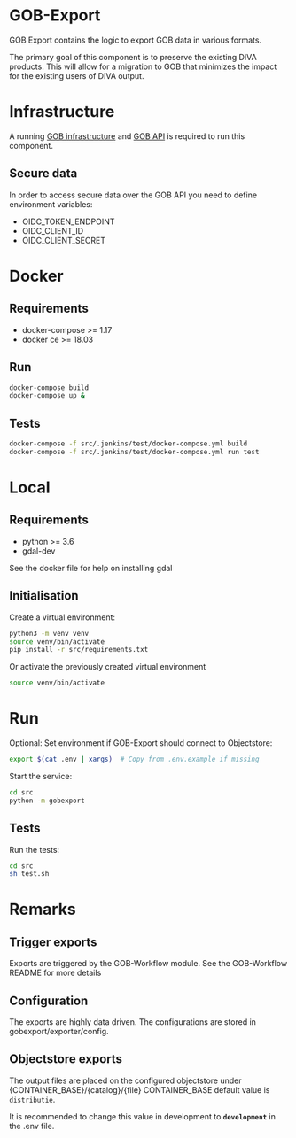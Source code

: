 # GOB-Export

GOB Export contains the logic to export GOB data in various formats.

The primary goal of this component is to preserve the existing DIVA products.
This will allow for a migration to GOB that minimizes the impact for the existing users of DIVA output.

# Infrastructure

A running [GOB infrastructure](https://github.com/Amsterdam/GOB-Infra) and
[GOB API](https://github.com/Amsterdam/GOB-API)
is required to run this component.

## Secure data

In order to access secure data over the GOB API you need to define environment variables:
- OIDC_TOKEN_ENDPOINT
- OIDC_CLIENT_ID
- OIDC_CLIENT_SECRET

# Docker

## Requirements

* docker-compose >= 1.17
* docker ce >= 18.03

## Run

```bash
docker-compose build
docker-compose up &
```

## Tests

```bash
docker-compose -f src/.jenkins/test/docker-compose.yml build
docker-compose -f src/.jenkins/test/docker-compose.yml run test
```

# Local

## Requirements

* python >= 3.6
* gdal-dev

See the docker file for help on installing gdal

## Initialisation

Create a virtual environment:

```bash
python3 -m venv venv
source venv/bin/activate
pip install -r src/requirements.txt
```

Or activate the previously created virtual environment

```bash
source venv/bin/activate
```

# Run

Optional: Set environment if GOB-Export should connect to Objectstore:

```bash
export $(cat .env | xargs)  # Copy from .env.example if missing
```

Start the service:

```bash
cd src
python -m gobexport
```

## Tests

Run the tests:

```bash
cd src
sh test.sh
```

# Remarks

## Trigger exports

Exports are triggered by the GOB-Workflow module. See the GOB-Workflow README for more details

## Configuration

The exports are highly data driven. The configurations are stored in gobexport/exporter/config.

## Objectstore exports

The output files are placed on the configured objectstore under {CONTAINER_BASE}/{catalog}/{file}
CONTAINER_BASE default value is `distributie`.

It is recommended to change this value in development to **`development`** in the .env file.

